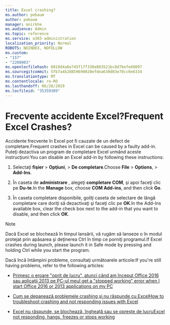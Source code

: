 ```yaml
---
title: Excel crashing?
ms.author: pebaum
author: pebaum
manager: mnirkhe
ms.audience: Admin
ms.topic: reference
ms.service: o365-administration
localization_priority: Normal
ROBOTS: NOINDEX, NOFOLLOW
ms.custom:
- "157"
- "2200003"
ms.openlocfilehash: 6010d4a6e745f17f330e883521bc8d76efe68097
ms.sourcegitcommit: 5fb7a4b28859690020efdea630d03e70cc0e6334
ms.translationtype: MT
ms.contentlocale: ro-RO
ms.lasthandoff: 06/28/2019
ms.locfileid: "35359309"
---
```

# <a name="frequent-excel-crashes"></a><span data-ttu-id="88e2e-102">Frecvente accidente Excel?</span><span class="sxs-lookup"><span data-stu-id="88e2e-102">Frequent Excel Crashes?</span></span>

<span data-ttu-id="88e2e-103">Accidente frecvente în Excel pot fi cauzate de un defect de completare.</span><span class="sxs-lookup"><span data-stu-id="88e2e-103">Frequent crashes in Excel can be caused by a faulty add-in.</span></span> <span data-ttu-id="88e2e-104">Puteţi dezactiva un program de completare Excel urmând aceste instrucţiuni:</span><span class="sxs-lookup"><span data-stu-id="88e2e-104">You can disable an Excel add-in by following these instructions:</span></span>
  
1. <span data-ttu-id="88e2e-105">Selectaţi **fişier** \> **Opţiuni**, \> **De completare**.</span><span class="sxs-lookup"><span data-stu-id="88e2e-105">Choose **File** \> **Options**, \> **Add-Ins**.</span></span>

2. <span data-ttu-id="88e2e-106">În caseta de **administrare** , alegeţi **completare COM**, şi apoi faceţi clic pe **Du-te**.</span><span class="sxs-lookup"><span data-stu-id="88e2e-106">In the **Manage** box, choose **COM Add-ins**, and then click **Go**.</span></span>

3. <span data-ttu-id="88e2e-107">În caseta completare disponibile, goliţi caseta de selectare de lângă completare care doriţi să dezactivaţi şi faceţi clic pe **OK**.</span><span class="sxs-lookup"><span data-stu-id="88e2e-107">In the Add-Ins available box, clear the check box next to the add-in that you want to disable, and then click **OK**.</span></span>

> [!NOTE]
> <span data-ttu-id="88e2e-108">Dacă Excel se blochează în timpul lansării, vă rugăm să lanseze o în modul protejat prin apăsarea şi deţinerea Ctrl în timp ce porniţi programul.</span><span class="sxs-lookup"><span data-stu-id="88e2e-108">If Excel crashes during launch, please launch it in Safe mode by pressing and holding Ctrl while you start the program.</span></span>
  
<span data-ttu-id="88e2e-109">Dacă încă întâmpini probleme, consultaţi următoarele articole:</span><span class="sxs-lookup"><span data-stu-id="88e2e-109">If you're still having problems, refer to the following articles:</span></span>
  
- [<span data-ttu-id="88e2e-110">Primesc o eroare "oprit de lucru", atunci când am început Office 2016 sau aplicaţii 2013 pe PC-ul meu</span><span class="sxs-lookup"><span data-stu-id="88e2e-110">I get a "stopped working" error when I start Office 2016 or 2013 applications on my PC</span></span>](https://support.office.com/article/52bd7985-4e99-4a35-84c8-2d9b8301a2fa.aspx)

- [<span data-ttu-id="88e2e-111">Cum se depanează problemele crashing şi nu răspunde cu Excel</span><span class="sxs-lookup"><span data-stu-id="88e2e-111">How to troubleshoot crashing and not responding issues with Excel</span></span>](https://support.microsoft.com/help/2758592/how-to-troubleshoot-crashing-and-not-responding-issues-with-excel)

- [<span data-ttu-id="88e2e-112">Excel nu răspunde, se blochează, îngheaţă sau se opreşte de lucru</span><span class="sxs-lookup"><span data-stu-id="88e2e-112">Excel not responding, hangs, freezes or stops working</span></span>](https://support.office.com/article/37e7d3c9-9e84-40bf-a805-4ca6853a1ff4.aspx)
